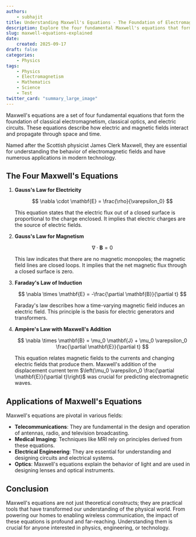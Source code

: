 ```yaml
---
authors: 
    - subhajit
title: Understanding Maxwell's Equations - The Foundation of Electromagnetism
description: Explore the four fundamental Maxwell's equations that form the foundation of classical electromagnetism, optics, and electric circuits, with practical applications in modern technology.
slug: maxwell-equations-explained
date: 
    created: 2025-09-17
draft: false
categories:
    - Physics
tags:
    - Physics
    - Electromagnetism
    - Mathematics
    - Science
    - Test
twitter_card: "summary_large_image"
---
```


Maxwell's equations are a set of four fundamental equations that form the foundation of classical electromagnetism, classical optics, and electric circuits. These equations describe how electric and magnetic fields interact and propagate through space and time.

<!-- more -->

Named after the Scottish physicist James Clerk Maxwell, they are essential for understanding the behavior of electromagnetic fields and have numerous applications in modern technology.

## The Four Maxwell's Equations

1. **Gauss's Law for Electricity**

   $$
   \nabla \cdot \mathbf{E} = \frac{\rho}{\varepsilon_0}
   $$

   This equation states that the electric flux out of a closed surface is proportional to the charge enclosed. It implies that electric charges are the source of electric fields.

2. **Gauss's Law for Magnetism**

   $$
   \nabla \cdot \mathbf{B} = 0
   $$

   This law indicates that there are no magnetic monopoles; the magnetic field lines are closed loops. It implies that the net magnetic flux through a closed surface is zero.

3. **Faraday's Law of Induction**

   $$
   \nabla \times \mathbf{E} = -\frac{\partial \mathbf{B}}{\partial t}
   $$

   Faraday's law describes how a time-varying magnetic field induces an electric field. This principle is the basis for electric generators and transformers.

4. **Ampère's Law with Maxwell's Addition**

   $$
   \nabla \times \mathbf{B} = \mu_0 \mathbf{J} + \mu_0 \varepsilon_0 \frac{\partial \mathbf{E}}{\partial t}
   $$

   This equation relates magnetic fields to the currents and changing electric fields that produce them. Maxwell's addition of the displacement current term $\left(\mu_0 \varepsilon_0 \frac{\partial \mathbf{E}}{\partial t}\right)$ was crucial for predicting electromagnetic waves.

## Applications of Maxwell's Equations

Maxwell's equations are pivotal in various fields:

- **Telecommunications**: They are fundamental in the design and operation of antennas, radio, and television broadcasting.
- **Medical Imaging**: Techniques like MRI rely on principles derived from these equations.
- **Electrical Engineering**: They are essential for understanding and designing circuits and electrical systems.
- **Optics**: Maxwell's equations explain the behavior of light and are used in designing lenses and optical instruments.

## Conclusion

Maxwell's equations are not just theoretical constructs; they are practical tools that have transformed our understanding of the physical world. From powering our homes to enabling wireless communication, the impact of these equations is profound and far-reaching. Understanding them is crucial for anyone interested in physics, engineering, or technology.